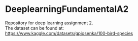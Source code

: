 # DeeplearningFundamentalA2
Repository for deep learning assignment 2.  
The dataset can be found at: https://www.kaggle.com/datasets/gpiosenka/100-bird-species
